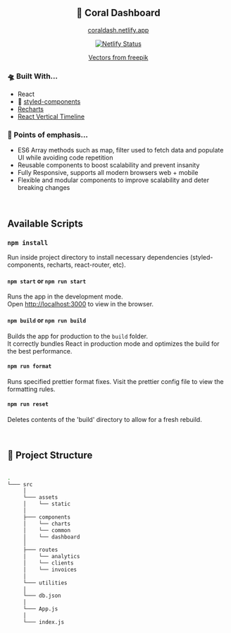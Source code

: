 <h2 align="center" style="font-weight: bold"> 🐙 Coral Dashboard </h2>

<p align="center" style="font-weight: bold">
  <div align="center"> 
    
  [coraldash.netlify.app](https://coraldash.netlify.app/)
    
[![Netlify Status](https://api.netlify.com/api/v1/badges/4e4a21fd-e0f6-4f15-8e4c-7ca55f0acb33/deploy-status)](https://app.netlify.com/sites/coralquarrel/deploys)
  
  [Vectors from freepik](https://www.freepik.com/vectors/pet-animals)
  
  </div>

</p>

### 🛸 Built With...

- React
- 💅 [styled-components](https://styled-components.com/)
- [Recharts](https://recharts.org/en-US/)
- [React Vertical Timeline](https://www.npmjs.com/package/react-vertical-timeline-component)


### 🐳 Points of emphasis...

- ES6 Array methods such as map, filter used to fetch data and populate UI while avoiding code repetition
- Reusable components to boost scalability and prevent insanity
- Fully Responsive, supports all modern browsers web + mobile
- Flexible and modular components to improve scalability and deter breaking changes

<br />

## Available Scripts

### `npm install`

Run inside project directory to install necessary dependencies (styled-components, recharts, react-router, etc).

#### `npm start` or `npm run start`

Runs the app in the development mode.\
Open [http://localhost:3000](http://localhost:3000) to view in the browser.

#### `npm build` or `npm run build`

Builds the app for production to the `build` folder.\
It correctly bundles React in production mode and optimizes the build for the best performance.

#### `npm run format`

Runs specified prettier format fixes. Visit the prettier config file to view the formatting rules.

#### `npm run reset`

Deletes contents of the 'build' directory to allow for a fresh rebuild.

<br />

## 🌳 Project Structure

```bash

.
└─── src
     │
     └─── assets
     │    └── static
     │
     ├─── components
     │    └── charts
     │    └── common
     │    └── dashboard
     │
     ├─── routes
     │    └── analytics
     │    └── clients
     │    └── invoices
     │
     └─── utilities
     │
     └─── db.json
     │
     └─── App.js
     │
     └─── index.js

```
